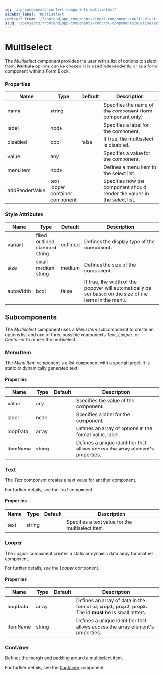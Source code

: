 ```yaml
---
id: 'app-components-control-components-multiselect'
sidebar_label: 'Multiselect'
redirect_from: '/frontend/app-components/input-components/multiselect'
slug: '/projects/frontend/app-components/control-components/multiselect'
---
```


# Multiselect

The _Multiselect_ component provides the user with a list of options to select from. **Multiple** options can be chosen. It is used independently or as a form component within a Form Block.

### Properties

<table>
<thead>
<tr><th>Name</th><th>Type</th><th>Default</th><th>Description</th></tr>
</thead>
<tbody>
<tr><td>name</td><td>string</td><td></td><td>Specifies the name of the component (form component only)</td></tr>
<tr><td>label</td><td>node</td><td></td><td>Specifies a label for the component.</td></tr>
<tr><td>disabled</td><td>bool</td><td>false</td><td>If true, the multiselect is disabled.</td></tr>
<tr><td>value</td><td>any</td><td></td><td>Specifies a value for the component.</td></tr>
<tr><td>menuItem</td><td>node</td><td></td><td>Defines a menu item in the select list.</td></tr>
<tr><td>addRenderValue</td><td>text<br/>looper<br/>container<br/>component</td><td></td><td>Specifies how the component should render the values in the select list.</td></tr>
</tbody>
</table>

### Style Attributes

<table>
<thead>
<tr><th>Name</th><th>Type</th><th>Default</th><th>Description</th></tr>
</thead>
<tbody>
<tr><td>variant</td><td>filled<br/>outlined<br/>standard<br/>string</td><td>outlined</td><td>Defines the display type of the component.</td></tr>
<tr><td>size</td><td>small<br/>medium<br/>string</td><td>medium</td><td>Defines the size of the component.</td></tr>
<tr><td>autoWidth</td><td>bool</td><td>false</td><td>If true, the width of the popover will automatically be set based on the size of the items in the menu.</td></tr>
</tbody>
</table>

## Subcomponents

The _Multiselect_ component uses a _Menu Item_ subcomponent to create an options list and one of three possible components _Text_, _Looper_, or _Container_ to render the multiselect.

### Menu Item

The _Menu Item_ component is a list component with a special target. It is static or dynamically generated text.

#### Properties

<table>
<thead>
<tr><th>Name</th><th>Type</th><th>Default</th><th>Description</th></tr>
</thead>
<tbody>
<tr><td>value</td><td>any</td><td></td><td>Specifies the value of the component.</td></tr>
<tr><td>label</td><td>node</td><td></td><td>Specifies a label for the component.</td></tr>
<tr><td>loopData</td><td>array</td><td></td><td>Defines an array of options in the format value, label.</td></tr>
<tr><td>itemName</td><td>string</td><td></td><td>Defines a unique identifier that allows access the array element's properties.</td></tr>
</tbody>
</table>

### Text

The _Text_ component creates a text value for another component.

For further details, see the *Text* component.

#### Properties

<table>
<thead>
<tr><th>Name</th><th>Type</th><th>Default</th><th>Description</th></tr>
</thead>
<tbody>
<tr><td>text</td><td>string</td><td></td><td>Specifies a text value for the multiselect item.</td></tr>
</tbody>
</table>

### Looper

The _Looper_ component creates a static or dynamic data array for another component.

For further details, see the *Looper* component.

#### Properties

<table>
<thead>
<tr><th>Name</th><th>Type</th><th>Default</th><th>Description</th></tr>
</thead>
<tbody>
<tr><td>loopData</td><td>array</td><td></td><td>Defines an array of data in the format id, prop1, prop2, prop3. The id <b>must</b> be is small letters.</td></tr>
<tr><td>itemName</td><td>string</td><td></td><td>Defines a unique identifier that allows access the array element's properties.</td></tr>
</tbody>
</table>

### Container

Defines the margin and padding around a multiselect item.

For further details, see the [Container](/projects/frontend/app-components/layout-components/container) component.
